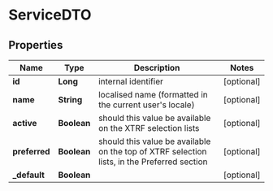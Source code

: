 # ServiceDTO

## Properties
Name | Type | Description | Notes
------------ | ------------- | ------------- | -------------
**id** | **Long** | internal identifier |  [optional]
**name** | **String** | localised name (formatted in the current user&#x27;s locale) |  [optional]
**active** | **Boolean** | should this value be available on the XTRF selection lists |  [optional]
**preferred** | **Boolean** | should this value be available on the top of XTRF selection lists, in the Preferred section |  [optional]
**_default** | **Boolean** |  |  [optional]

